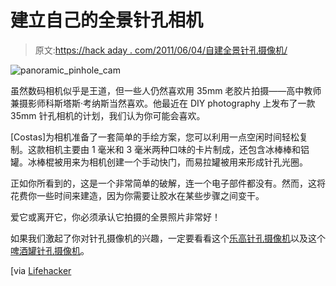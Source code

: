 # 建立自己的全景针孔相机

> 原文:[https://hack aday . com/2011/06/04/自建全景针孔摄像机/](https://hackaday.com/2011/06/04/build-your-own-panoramic-pinhole-camera/)

![panoramic_pinhole_cam](../Images/2415c85499264045dcacb2b0defdc256.png "panoramic_pinhole_cam")

虽然数码相机似乎是王道，但一些人仍然喜欢用 35mm 老胶片拍摄——高中教师兼摄影师科斯塔斯·考纳斯当然喜欢。他最近在 DIY photography 上发布了一款 35mm 针孔相机的计划，我们认为你可能会喜欢。

[Costas]为相机准备了一套简单的手绘方案，您可以利用一点空闲时间轻松复制。这款相机主要由 1 毫米和 3 毫米两种口味的卡片制成，还包含冰棒棒和铝罐。冰棒棍被用来为相机创建一个手动快门，而易拉罐被用来形成针孔光圈。

正如你所看到的，这是一个非常简单的破解，连一个电子部件都没有。然而，这将花费你一些时间来建造，因为你需要让胶水在某些步骤之间变干。

爱它或离开它，你必须承认它拍摄的全景照片非常好！

如果我们激起了你对针孔摄像机的兴趣，一定要看看这个[乐高针孔摄像机](http://hackaday.com/2010/12/30/lego-pinhole-camera/)以及这个[啤酒罐针孔摄像机](http://hackaday.com/2010/04/16/beer-can-pinhole-camera/)。

[via [Lifehacker](http://lifehacker.com/5808305/make-an-diy-35mm-panoramic-pinhole-camera-on-the-cheap)